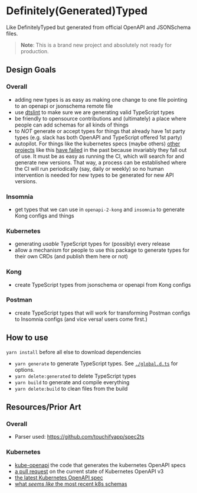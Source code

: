# Definitely(Generated)Typed

Like DefinitelyTyped but generated from official OpenAPI and JSONSchema files.

> **Note**: This is a brand new project and absolutely not ready for production.

## Design Goals

### Overall
- adding new types is as easy as making one change to one file pointing to an openapi or jsonschema remote file
- use [dtslint](https://github.com/microsoft/dtslint) to make sure we are generating valid TypeScript types
- be friendly to opensource contributions and (ultimately) a place where people can add schemas for all kinds of things
- to _NOT_ generate or accept types for things that already have 1st party types (e.g. slack has both OpenAPI and TypeScript offered 1st party)
- autopilot.  For things like the kubernetes specs (maybe others) [other projects](https://github.com/garethr/kubernetes-json-schema) like this [have failed](https://github.com/instrumenta/kubernetes-json-schema) in the past because invariably they fall out of use.  It must be as easy as running the CI, which will search for and generate new versions.  That way, a process can be established where the CI will run periodically (say, daily or weekly) so no human intervention is needed for new types to be generated for new API versions.

### Insomnia
- get types that we can use in `openapi-2-kong` and `insomnia` to generate Kong configs and things

### Kubernetes
- generating _usable_ TypeScript types for (possibly) every release
- allow a mechanism for people to use this package to generate types for their own CRDs (and publish them here or not)

### Kong
- create TypeScript types from jsonschema or openapi from Kong configs

### Postman
- create TypeScript types that will work for transforming Postman configs to Insomnia configs (and vice versa! users come first.)

## How to use

`yarn install` before all else to download dependencies

- `yarn generate` to generate TypeScript types.  See [`./global.d.ts`](./global.d.ts) for options.
- `yarn delete:generated` to delete TypeScript types
- `yarn build` to generate and compile everything
- `yarn delete:build` to clean files from the build

## Resources/Prior Art

### Overall
- Parser used: https://github.com/touchifyapp/spec2ts

### Kubernetes

- [kube-openapi](https://github.com/kubernetes/kube-openapi) the code that generates the kubernetes OpenAPI specs
- [a pull request](https://github.com/kubernetes/enhancements/pull/1263) on the current state of Kubernetes OpenAPI v3
- [the latest Kubernetes OpenAPI spec](https://github.com/kubernetes/kubernetes/blob/master/api/openapi-spec/swagger.json)
- [what _seems like_ the most recent k8s schemas](https://github.com/instrumenta/kubernetes-json-schema)